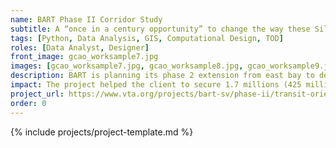 ```yaml
---
name: BART Phase II Corridor Study
subtitle: A “once in a century opportunity” to change the way these Silicon Valley cities grow.
tags: [Python, Data Analysis, GIS, Computational Design, TOD]
roles: [Data Analyst, Designer]
front_image: gcao_worksample7.jpg
images: [gcao_worksample7.jpg, gcao_worksample8.jpg, gcao_worksample9.jpg, gcao_worksample10.jpg, gcao_worksample11.jpg, gcao_worksample12.jpg]
description: BART is planning its phase 2 extension from east bay to downtown San Jose. The client wants to know what's the real estate development capacity along this corridor.
impact: The project helped the client to secure 1.7 millions (425 million of today) federal funding. Providing 40,000 new jobs and housing for 80,000 new residents in approximately 45 million sqft.
project_url: https://www.vta.org/projects/bart-sv/phase-ii/transit-oriented-communities-study
order: 0 
---
```


{% include projects/project-template.md %}